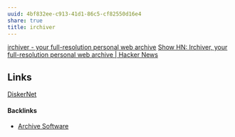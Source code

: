 ```yaml
---
uuid: 4bf832ee-c913-41d1-86c5-cf82550d16e4
share: true
title: irchiver
---
```

[irchiver - your full-resolution personal web archive](https://irchiver.com/)
[Show HN: Irchiver, your full-resolution personal web archive | Hacker News](https://news.ycombinator.com/item?id=29430609)

## Links

[DiskerNet](../94394a3f-55e8-4953-8fd1-4288597cbbf3)

#### Backlinks

* [Archive Software](/b8a4c886-7f76-4224-8f96-3aed92189082)